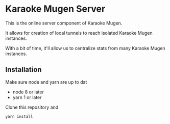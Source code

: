 # Karaoke Mugen Server

This is the online server component of Karaoke Mugen.

It allows for creation of local tunnels to reach isolated Karaoke Mugen instances.

With a bit of time, it'll allow us to centralize stats from many Karaoke Mugen instances.

## Installation

Make sure node and yarn are up to dat

* node 8 or later
* yarn 1 or later

Clone this repository and 

```sh
yarn install
```